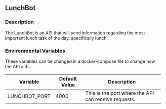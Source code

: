 ## LunchBot
### Description
The LunchBot is an API that will send information regarding the most important lunch task of the day, specifically lunch.

### Environmental Variables
These variables can be changed in a docker-compose file to change how the API acts.

| Variable | Default Value | Description |
| --- | --- | --- |
| LUNCHBOT_PORT | 4000 | This is the port where the API can receive requests. |